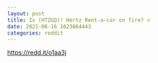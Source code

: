 ```yaml
--- 
layout: post 
title: Is (HTZGQ)! Hertz Rent-a-car on fire? 🔥 
date: 2021-06-16 1623864443 
categories: reddit 
--- 
```

https://redd.it/o1aa3j